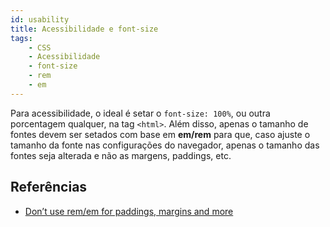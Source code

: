 ```yaml
---
id: usability
title: Acessibilidade e font-size
tags:
    - CSS
    - Acessibilidade
    - font-size
    - rem
    - em
---
```


Para acessibilidade, o ideal é setar o `font-size: 100%`, ou outra porcentagem qualquer, na tag `<html>`. Além disso, apenas o tamanho de fontes devem ser setados com base em **em/rem** para que, caso ajuste o tamanho da fonte nas configurações do navegador, apenas o tamanho das fontes seja alterada e não as margens, paddings, etc.

## Referências

- [Don’t use rem/em for paddings, margins and more](https://medium.com/@sascha.wolff/dont-use-rem-em-for-paddings-margins-and-more-94e19026b000)

